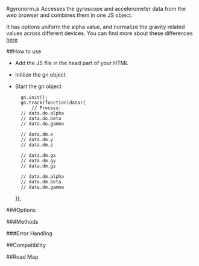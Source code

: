#gyronorm.js
Accesses the gyroscope and accelerometer data from the web browser and combines them in one JS object.

It has options uniform the alpha value, and normalize the gravity related values across different devices. You can find more about these differences [here](http://dorukeker.com/know-thy-gyroscope-and-js-part-ii/)

##How to use
- Add the JS file in the head part of your HTML
- Initiize the gn object
- Start the gn object

	<script src="/js/gyronorm.js"></script>
	
    	gn.init();
    	gn.track(function(data){
    		// Process:
		// data.do.alpha
		// data.do.beta
		// data.do.gamma
		
		// data.dm.x
		// data.dm.y
		// data.dm.z
		
		// data.dm.gx
		// data.dm.gy
		// data.dm.gz
			
		// data.dm.alpha
		// data.dm.beta
		// data.dm.gamma
	});
	


###Options

###Methods

###Error Handling

##Compatibility

##Road Map
